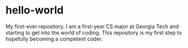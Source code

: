 # hello-world
My first-ever repository. I am a first-year CS major at Georgia Tech and starting to get into the world of coding. This repository is my first step to hopefully becoming a competent coder.

